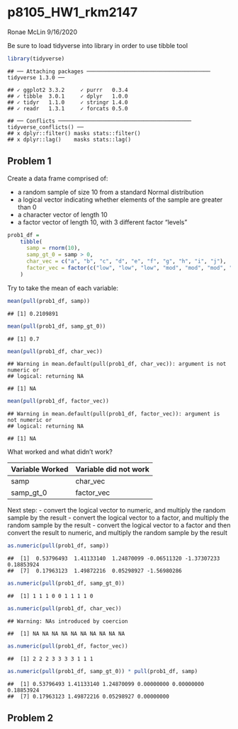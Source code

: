 p8105\_HW1\_rkm2147
================
Ronae McLin
9/16/2020

Be sure to load tidyverse into library in order to use tibble tool

``` r
library(tidyverse)
```

    ## ── Attaching packages ─────────────────────────────────────── tidyverse 1.3.0 ──

    ## ✓ ggplot2 3.3.2     ✓ purrr   0.3.4
    ## ✓ tibble  3.0.1     ✓ dplyr   1.0.0
    ## ✓ tidyr   1.1.0     ✓ stringr 1.4.0
    ## ✓ readr   1.3.1     ✓ forcats 0.5.0

    ## ── Conflicts ────────────────────────────────────────── tidyverse_conflicts() ──
    ## x dplyr::filter() masks stats::filter()
    ## x dplyr::lag()    masks stats::lag()

## Problem 1

Create a data frame comprised of:

  - a random sample of size 10 from a standard Normal distribution
  - a logical vector indicating whether elements of the sample are
    greater than 0
  - a character vector of length 10
  - a factor vector of length 10, with 3 different factor “levels”

<!-- end list -->

``` r
prob1_df =
    tibble(
      samp = rnorm(10),
      samp_gt_0 = samp > 0,
      char_vec = c("a", "b", "c", "d", "e", "f", "g", "h", "i", "j"),
      factor_vec = factor(c("low", "low", "low", "mod", "mod", "mod", "mod","high", "high", "high"))
    )
```

Try to take the mean of each variable:

``` r
mean(pull(prob1_df, samp))
```

    ## [1] 0.2109891

``` r
mean(pull(prob1_df, samp_gt_0))
```

    ## [1] 0.7

``` r
mean(pull(prob1_df, char_vec))
```

    ## Warning in mean.default(pull(prob1_df, char_vec)): argument is not numeric or
    ## logical: returning NA

    ## [1] NA

``` r
mean(pull(prob1_df, factor_vec))
```

    ## Warning in mean.default(pull(prob1_df, factor_vec)): argument is not numeric or
    ## logical: returning NA

    ## [1] NA

What worked and what didn’t work?

| Variable Worked | Variable did not work |
| --------------- | --------------------- |
| samp            | char\_vec             |
| samp\_gt\_0     | factor\_vec           |

Next step: - convert the logical vector to numeric, and multiply the
random sample by the result - convert the logical vector to a factor,
and multiply the random sample by the result - convert the logical
vector to a factor and then convert the result to numeric, and multiply
the random sample by the result

``` r
as.numeric(pull(prob1_df, samp))
```

    ##  [1]  0.53796493  1.41133140  1.24870099 -0.06511320 -1.37307233  0.18853924
    ##  [7]  0.17963123  1.49872216  0.05298927 -1.56980286

``` r
as.numeric(pull(prob1_df, samp_gt_0))
```

    ##  [1] 1 1 1 0 0 1 1 1 1 0

``` r
as.numeric(pull(prob1_df, char_vec))
```

    ## Warning: NAs introduced by coercion

    ##  [1] NA NA NA NA NA NA NA NA NA NA

``` r
as.numeric(pull(prob1_df, factor_vec))
```

    ##  [1] 2 2 2 3 3 3 3 1 1 1

``` r
as.numeric(pull(prob1_df, samp_gt_0)) * pull(prob1_df, samp)
```

    ##  [1] 0.53796493 1.41133140 1.24870099 0.00000000 0.00000000 0.18853924
    ##  [7] 0.17963123 1.49872216 0.05298927 0.00000000

## Problem 2
